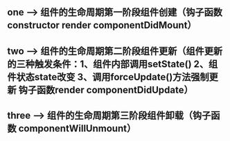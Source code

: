 ## one --> 组件的生命周期第一阶段组件创建（钩子函数constructor render componentDidMount）

## two --> 组件的生命周期第二阶段组件更新（组件更新的三种触发条件：1、组件内部调用setState() 2、组件状态state改变 3、调用forceUpdate()方法强制更新       钩子函数render componentDidUpdate）

## three --> 组件的生命周期第三阶段组件卸载（钩子函数 componentWillUnmount）